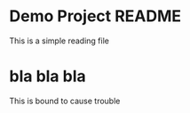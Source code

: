 # Demo Project README

This is a simple reading file

# bla bla bla

This is bound to cause trouble
